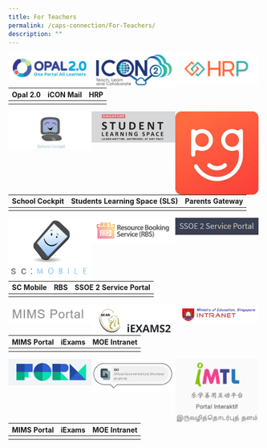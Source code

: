 ```yaml
---
title: For Teachers
permalink: /caps-connection/For-Teachers/
description: ""
---
```

<a href="https://idm.opal2.moe.edu.sg/account/login?returnUrl=%2F"><img src="/images/OPAL.jpg" 
     style="width:33%;float:left"></a>

<a href="https://icon.moe.edu.sg/"><img src="/images/iCON%20Mail.png" 
     style="width:33%;float:left"></a>
		 
<a href="https://www.hrp.gov.sg/hrp/#/"><img src="/images/HRP.png" 
     style="width:33%;float:left"></a>
		 


| **Opal 2.0** |**iCON Mail**|**HRP** |
| -------- | -------- | -------- |
|||


<a href="https://schoolcockpit.moe.gov.sg/"><img src="/images/School%20Cockpit.png" 
     style="width:33%;float:left"></a>
		 
<a href="https://vle.learning.moe.edu.sg/login"><img src="/images/SLS.jpeg" 
     style="width:33%;float:left"></a>
		 
<a href="https://pg.moe.edu.sg/"><img src="/images/Parents%20Gateway.jpeg" 
     style="width:33%;float:left"></a>
		 

| **School Cockpit** |**Students Learning Space (SLS)**|**Parents Gateway** |
| -------- | -------- | -------- |
|||

<a href="https://scmobile.moe.edu.sg/login"><img src="/images/SC%20Mobile.png" 
     style="width:33%;float:left"></a>
		 
<a href="https://rbs.avero-tech.com/"><img src="/images/RBS.png" 
     style="width:33%;float:left"></a>
		 
<a href="https://ssoe2.moe.edu.sg/"><img src="/images/SSOE2%20Service%20Portal.png" 
     style="width:33%;float:left"></a>
		 
| **SC Mobile**	 |**RBS**|**SSOE 2 Service Portal** |
| -------- | -------- | -------- |
|||

<a href="https://scmobile.moe.edu.sg/login"><img src="/images/MIMS.png" 
     style="width:33%;float:left"></a>
		 
<a href="https://rbs.avero-tech.com/"><img src="/images/iExams.png" 
     style="width:33%;float:left"></a>
		 
<a href="https://ssoe2.moe.edu.sg/"><img src="/images/INTRANET.png" 
     style="width:33%;float:left"></a>
		 
| **MIMS Portal**	 |**iExams**|**MOE Intranet** |
| -------- | -------- | -------- |
|||

<a href="https://form.gov.sg/"><img src="/images/FORMSG.png" 
     style="width:33%;float:left"></a>
		 
<a href="https://go.gov.sg/#/"><img src="/images/gov%20shortener.png" 
     style="width:33%;float:left"></a>
		 
<a href="https://imtl.moe.edu.sg/cos/o.x?c=/ca7_imtl/user&func=login"><img src="/images/iMTL.png" 
     style="width:33%;float:left"></a>
		 
| **MIMS Portal**	 |**iExams**|**MOE Intranet** |
| -------- | -------- | -------- |
|||